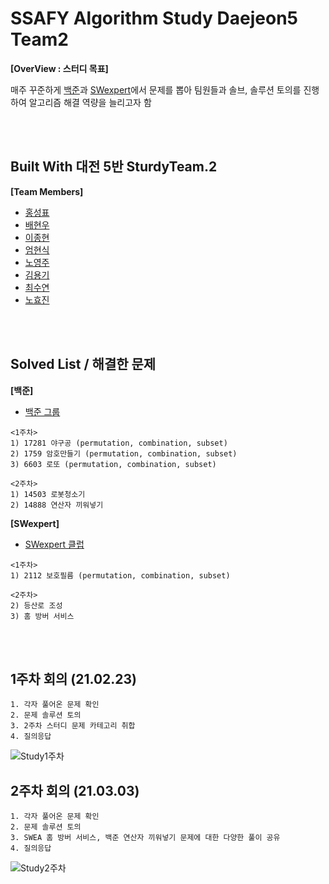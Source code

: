 # SSAFY Algorithm Study Daejeon5 Team2 
**[OverView : 스터디 목표]**


매주 꾸준하게 [백준](https://www.acmicpc.net)과 [SWexpert](https://swexpertacademy.com/main/main.do)에서 문제를 뽑아 팀원들과 솔브, 솔루션 토의를 진행하여 알고리즘 해결 역량을 늘리고자 함 

<br/>
<br/>


## Built With 대전 5반 SturdyTeam.2
**[Team Members]**
* [홍성표](https://github.com/seongpyoHong)
* [배현우](https://github.com/bae-hyeon-woo)
* [이종현](https://github.com/kepler5310)
* [엄현식](https://github.com/Umhyunsik)
* [노영주](https://github.com/Y0ungZ)
* [김용기](https://github.com/KIMYONGGEE) 
* [최수연](https://github.com/SuyeonChoi)
* [노효진](https://github.com/NOHYOJIN)
<br/>
<br/>

## Solved List / 해결한 문제
**[백준]**
* [백준 그룹](https://www.acmicpc.net/group/10394) 

```
<1주차>
1) 17281 야구공 (permutation, combination, subset)
2) 1759 암호만들기 (permutation, combination, subset)
3) 6603 로또 (permutation, combination, subset)

<2주차>
1) 14503 로봇청소기
2) 14888 연산자 끼워넣기
```
**[SWexpert]**  
* [SWexpert 클럽](https://swexpertacademy.com/main/talk/solvingClub/clubView.do?solveclubId=AXe6MIfaWOcDFAS5) 

```
<1주차>
1) 2112 보호필름 (permutation, combination, subset)

<2주차>
2) 등산로 조성
3) 홈 방버 서비스
```
<br/>
<br/>

## 1주차 회의 (21.02.23)

```
1. 각자 풀어온 문제 확인
2. 문제 솔루션 토의
3. 2주차 스터디 문제 카테고리 취합
4. 질의응답
```
![Study1주차](https://user-images.githubusercontent.com/43742747/109383354-60d31b80-7929-11eb-890e-166ab8d05415.png)

## 2주차 회의 (21.03.03)

```
1. 각자 풀어온 문제 확인
2. 문제 솔루션 토의
3. SWEA 홈 방버 서비스, 백준 연산자 끼워넣기 문제에 대한 다양한 풀이 공유  
4. 질의응답
```
![Study2주차](https://user-images.githubusercontent.com/43742747/109823992-c3a31a80-7c7b-11eb-9eb3-39e5510f9280.png)


<br/>
<br/>
